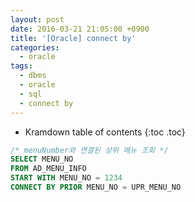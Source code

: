 ```yaml
---
layout: post
date: 2016-03-21 21:05:00 +0900
title: '[Oracle] connect by'
categories:
  - oracle
tags:
  - dbms
  - oracle
  - sql
  - connect by
---
```


* Kramdown table of contents
{:toc .toc}

```sql
/* menuNumber와 연결된 상위 메뉴 조회 */
SELECT MENU_NO
FROM AD_MENU_INFO
START WITH MENU_NO = 1234
CONNECT BY PRIOR MENU_NO = UPR_MENU_NO
```
